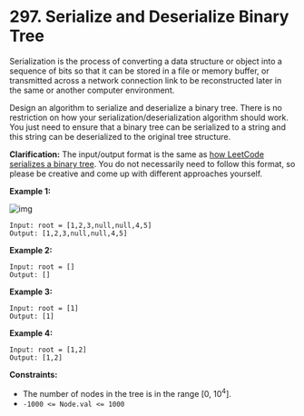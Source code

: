 # 297. Serialize and Deserialize Binary Tree

Serialization is the process of converting a data structure or object into a sequence of bits so that it can be stored in a file or memory buffer, or transmitted across a network connection link to be reconstructed later in the same or another computer environment.

Design an algorithm to serialize and deserialize a binary tree. There is no restriction on how your serialization/deserialization algorithm should work. You just need to ensure that a binary tree can be serialized to a string and this string can be deserialized to the original tree structure.

**Clarification:** The input/output format is the same as [how LeetCode serializes a binary tree](https://leetcode.com/faq/#binary-tree). You do not necessarily need to follow this format, so please be creative and come up with different approaches yourself.

 

**Example 1:**

![img](https://assets.leetcode.com/uploads/2020/09/15/serdeser.jpg)

```
Input: root = [1,2,3,null,null,4,5]
Output: [1,2,3,null,null,4,5]
```

**Example 2:**

```
Input: root = []
Output: []
```

**Example 3:**

```
Input: root = [1]
Output: [1]
```

**Example 4:**

```
Input: root = [1,2]
Output: [1,2]
```

 

**Constraints:**

- The number of nodes in the tree is in the range [0, 10<sup>4</sup>].
- `-1000 <= Node.val <= 1000`